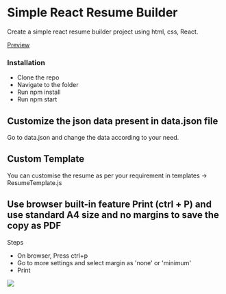 # Simple React Resume Builder
Create a simple react resume builder project using html, css, React.

[Preview](https://github.com/rakeshnayak360/simple-react-resume-builder/blob/main/demo/resume-template.pdf "Preview")

### Installation
- Clone the repo
- Navigate to the folder
- Run npm install
- Run npm start

## Customize the json data present in data.json file
Go to data.json and change the data according to your need.

## Custom Template
You can customise the resume as per your requirement in templates -> ResumeTemplate.js 


## Use browser built-in feature Print (ctrl + P) and use standard A4 size and no margins to save the copy as PDF
Steps
- On browser, Press ctrl+p
- Go to more settings and select margin as 'none' or 'minimum'
- Print 

![](https://visitor-badge.glitch.me/badge?page_id=simple-react-resume-builder)
